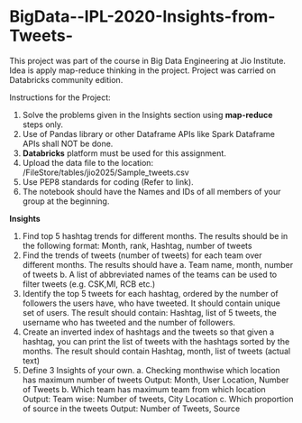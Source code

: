 # BigData--IPL-2020-Insights-from-Tweets-
This project was part of the course in Big Data Engineering at Jio Institute.
Idea is apply map-reduce thinking in the project.
Project was carried on Databricks community edition.

Instructions for the Project:

1. Solve the problems given in the Insights section using **map-reduce** steps only.
2. Use of Pandas library or other Dataframe APIs like Spark Dataframe APIs shall NOT be done. 
3. **Databricks** platform must be used for this assignment.
4. Upload the data file to the location: /FileStore/tables/jio2025/Sample_tweets.csv
5. Use PEP8 standards for coding (Refer to link).
6. The notebook should have the Names and IDs of all members of your group at the
beginning.

**Insights**

1. Find top 5 hashtag trends for different months. The results should be in the following format:
      Month, rank, Hashtag, number of tweets
2. Find the trends of tweets (number of tweets) for each team over different months. The results should have
      a. Team name, month, number of tweets
      b. A list of abbreviated names of the teams can be used to filter tweets (e.g. CSK,MI, RCB etc.)
3. Identify the top 5 tweets for each hashtag, ordered by the number of followers the users have, who have tweeted. It should contain       unique set of users. The result should contain:
      Hashtag, list of 5 tweets, the username who has tweeted and the number of followers.
4. Create an inverted index of hashtags and the tweets so that given a hashtag, you can print the list of tweets with the hashtags          sorted by the months. The result should contain
       Hashtag, month, list of tweets (actual text)
5. Define 3 Insights of your own.
   a. Checking monthwise which location has maximum number of tweets
       Output: Month, User Location, Number of Tweets
   b. Which team has maximum team from which location
       Output: Team wise: Number of tweets, City Location
   c. Which proportion of source in the tweets
       Output: Number of Tweets, Source
